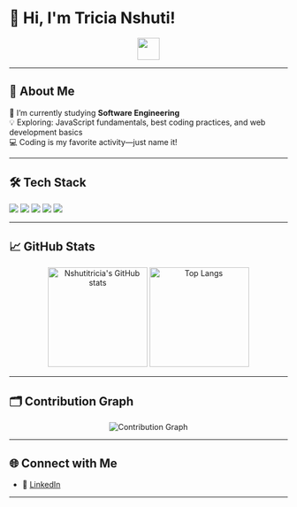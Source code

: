 # 👋 Hi, I'm Tricia Nshuti!

<p align="center">
  <img src="https://media.giphy.com/media/hvRJCLFzcasrR4ia7z/giphy.gif" width="40px">
</p>

---

## 🚀 About Me

🌱 I’m currently studying **Software Engineering**  
💡 Exploring: JavaScript fundamentals, best coding practices, and web development basics  
💻 Coding is my favorite activity—just name it!

---

## 🛠️ Tech Stack

<p>
  <img src="https://img.shields.io/badge/HTML5-E34F26?style=for-the-badge&logo=html5&logoColor=white"/>
  <img src="https://img.shields.io/badge/CSS3-1572B6?style=for-the-badge&logo=css3&logoColor=white"/>
  <img src="https://img.shields.io/badge/Tailwind_CSS-38B2AC?style=for-the-badge&logo=tailwind-css&logoColor=white"/>
  <img src="https://img.shields.io/badge/JavaScript-F7DF1E?style=for-the-badge&logo=javascript&logoColor=black"/>
  <img src="https://img.shields.io/badge/TypeScript-3178C6?style=for-the-badge&logo=typescript&logoColor=white"/>
</p>

---

## 📈 GitHub Stats

<p align="center">
  <img src="https://github-readme-stats.vercel.app/api?username=Nshutitricia&show_icons=true&theme=tokyonight" alt="Nshutitricia's GitHub stats" height="180"/>
  <img src="https://github-readme-stats.vercel.app/api/top-langs/?username=Nshutitricia&layout=compact&theme=tokyonight" alt="Top Langs" height="180"/>
</p>

---

## 🗂️ Contribution Graph

<p align="center">
  <img src="https://github-readme-activity-graph.cyclic.app/graph?username=Nshutitricia&theme=tokyo-night" alt="Contribution Graph"/>
</p>

---

## 🌐 Connect with Me

- 💼 [LinkedIn](https://www.linkedin.com/in/nshuti-tricia-680173228/)

---

<!--
**Nshutitricia/Nshutitricia** is a ✨ special ✨ repository because its README.md appears on your GitHub profile.
-->

